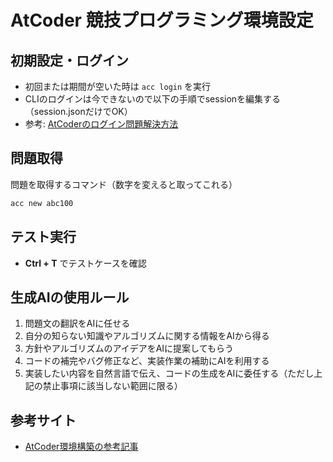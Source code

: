# AtCoder 競技プログラミング環境設定

## 初期設定・ログイン

- 初回または期間が空いた時は `acc login` を実行
- CLIのログインは今できないので以下の手順でsessionを編集する（session.jsonだけでOK）
- 参考: [AtCoderのログイン問題解決方法](https://kaiyou9.com/acc_and_oj_login_failed/)

## 問題取得

問題を取得するコマンド（数字を変えると取ってこれる）

```bash
acc new abc100
```

## テスト実行

- **Ctrl + T** でテストケースを確認

## 生成AIの使用ルール

1. 問題文の翻訳をAIに任せる
2. 自分の知らない知識やアルゴリズムに関する情報をAIから得る
3. 方針やアルゴリズムのアイデアをAIに提案してもらう
4. コードの補完やバグ修正など、実装作業の補助にAIを利用する
5. 実装したい内容を自然言語で伝え、コードの生成をAIに委任する（ただし上記の禁止事項に該当しない範囲に限る）

## 参考サイト

- [AtCoder環境構築の参考記事](https://qiita.com/prln/items/974f1280baa70bd1fd0d)

